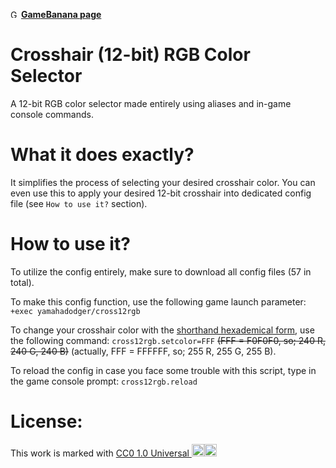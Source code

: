 <img alt="GameBanana" src="https://images.gamebanana.com/static/img/banana.png" style="width: 13px"/></a> [**GameBanana page**](https://gamebanana.com/scripts/11384)

# Crosshair (12-bit) RGB Color Selector
A 12-bit RGB color selector made entirely using aliases and in-game console commands.

# What it does exactly?
It simplifies the process of selecting your desired crosshair color. You can even use this to apply your desired 12-bit crosshair into dedicated config file (see `How to use it?` section).

# How to use it?
To utilize the config entirely, make sure to download all config files (57 in total).

To make this config function, use the following game launch parameter: `+exec yamahadodger/cross12rgb`

To change your crosshair color with the [shorthand hexademical form](https://en.wikipedia.org/wiki/Web_colors#Shorthand_hexadecimal_form), use the following command: `cross12rgb.setcolor=FFF` ~~(FFF = F0F0F0, so; 240 R, 240 G, 240 B)~~ (actually, FFF = FFFFFF, so; 255 R, 255 G, 255 B).

To reload the config in case you face some trouble with this script, type in the game console prompt: `cross12rgb.reload`

# License:

This work is marked with <a href="https://creativecommons.org/publicdomain/zero/1.0/?ref=chooser-v1" target="_blank" rel="license noopener noreferrer">CC0 1.0 Universal <span data-v-a0d4e8a8="" class="icon"><img data-v-a0d4e8a8="" width="20" height="20" src="https://chooser-beta.creativecommons.org/img/cc-logo.f0ab4ebe.svg"><img data-v-a0d4e8a8="" width="20" height="20" src="https://chooser-beta.creativecommons.org/img/cc-zero.f5450231.svg"></span></a>
